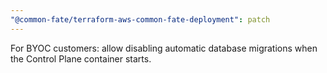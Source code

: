 ```yaml
---
"@common-fate/terraform-aws-common-fate-deployment": patch
---
```


For BYOC customers: allow disabling automatic database migrations when the Control Plane container starts.
